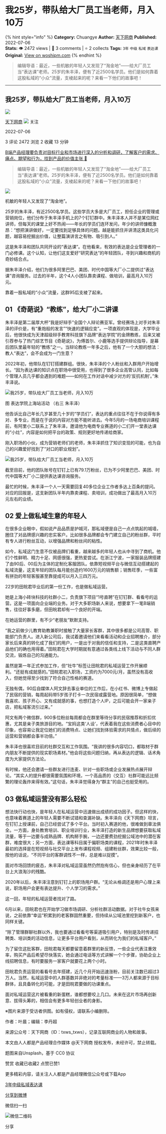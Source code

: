 # 我25岁，带队给大厂员工当老师，月入10万
{% hint style="info" %}
**Category:** Chuangye
**Author:** [天下网商](https://www.woshipm.com/u/1392746)
**Published:** 2022-07-06  
**Stats:** 👁️ 2472 views | 💬 3 comments | ⭐ 2 collects
**Tags:** `3年` `中级` `私域` `表达课`
**Original:** [View on woshipm.com](https://www.woshipm.com/chuangye/5515684.html)
{% endhint %}
> 编辑导语：最近，一些机敏的年轻人又发现了“淘金地”——给大厂员工当“表达课”老师。25岁的朱丰泽，便有了近2500名学员。他们是如何靠着这股私域的“小众”流量，支棱起来的呢？来看一下他们的故事吧！

---

## 我25岁，带队给大厂员工当老师，月入10万

[![](https://static.woshipm.com/view/woshipm_api_def_20230821185236_9762.png?imageView2/1/w/72/h/72/q/100)](https://www.woshipm.com/u/1392746)

[天下网商](https://www.woshipm.com/u/1392746) ![](https://static.woshipm.com/tag/1122_1@2x.png) 关注

2022-07-06

3 评论 2472 浏览 2 收藏 13 分钟

[B端产品经理要负责对目标行业和市场进行深入的分析和调研，了解客户的需求、痛点、期望和行为，找到产品的价值主张 🔗](https://ke.qidianla.com/courses/bcpm)

> 编辑导语：最近，一些机敏的年轻人又发现了“淘金地”——给大厂员工当“表达课”老师。25岁的朱丰泽，便有了近2500名学员。他们是如何靠着这股私域的“小众”流量，支棱起来的呢？来看一下他们的故事吧！

![](https://image.woshipm.com/wp-files/2022/07/DOibFpn0Uz4ChBWl90G5.jpg)

机敏的年轻人又发现了“淘金地”。

25岁的朱丰泽，有近2500名学员。这些学员大多是大厂员工，担任企业的管理或营销岗位，他们分布于朱丰泽手机上的7个钉钉群中。朱丰泽本人并不是某位网红讲师，但每天的课堂上好不热闹——年长的学员们连环发问，年少的讲师慷概激昂：“想把演讲做好，一定要找到足够具体的问题。越是能抓住并讲清这类具化问题，越容易挖掘出价值，让整篇演讲言之有物、吸引到人。”

这是朱丰泽和团队共同开设的“表达课”。在他看来，有效的表达是企业管理者的一门必修课。这个认知，让他们这支爱好“研究表达”的年轻团队，寻到兴趣和商机的奇妙结合点。

据朱丰泽介绍，他们为很多阿里巴巴、美团、时代中国等大厂小二提供过“表达课”咨询服务。过去的半年，这个4人小团队靠卖课程、做培训，最高月入10万元。

靠着一股私域的“小众”流量，这群95后支棱了起来。

## **01 《奇葩说》“教练”，给大厂小二讲课**

朱丰泽是第二届厚大杯“我是好辩手”全国个人辩论赛亚军。曾经赛场上对手对朱丰泽的评价是，有“重炮般的发言”“快速的逻辑应变”。一项直观的体现是，大学毕业后，他很快成为天津超级辩手教育科技旗下品牌“表达学院”的金牌教练，后来又被引荐参与了热门综艺节目《奇葩说》，为傅首尔、小鹿等选手提供辩论指导，是幕后团队里最年轻的“教练”之一。当辩论教练一年多之后，他有了一个大胆的想法：教人“表达”，会不会成为一门生意？

2022年初，他带队在钉钉搭建群组。很快，朱丰泽的个人粉丝和入群用户开始增长。“因为表达课的知识点在职场中很受用，也得到了很多企业高管认同，比如每个管理人员几乎都会遇到的难题——如何在工作对话中减少对方的‘反抗机制’。”朱丰泽说。

![我25岁，带队给大厂员工当老师，月入10万](https://image.woshipm.com/wp-files/2022/07/rsgswS0tKfVWtb1CJu9g.jpeg)

图 表达学院上海站活动 （右三 朱丰泽）

他告诉比自己年长几岁甚至几十岁的“学员们”，表达的重点往往不在于你说得有多对、多专业，而是在于说的内容对方能不能听进去。今年5月的一场电商培训课程前，有阿里小二联系上了朱丰泽，邀请他为电商专业赛道的小二们开一堂表达课的“小灶”，内容是如何把平台的政策、规则更好地传递给商家。

刚入职场的小伙，成为营销老师们的老师，朱丰泽抓住了知识变现的可能，也为自己的兴趣爱好找到了“对口的职业规划”。

![我25岁，带队给大厂员工当老师，月入10万](https://image.woshipm.com/wp-files/2022/07/oou18K5hRHgcoc5Nebdy.png)

截至目前，他的团队账号在钉钉上已有79.1万粉丝，已为不少阿里巴巴、美团、时代中国等大厂小二提供表达课咨询服务。

最忙的时候，朱丰泽一个人一天需要回复40多位企业工作者多达上百条的提问。对应的回报是，这支新团队半年内靠卖课程、卖培训，成功做出了最高月入10万元左右的业绩。

## **02 爱上做私域生意的年轻人**

在很多企业眼中，假如说产品品质是护城河，那私域便是自己一点点筑起的城墙，圈住了对品牌感兴趣的忠实客户。比如很多品牌都会专门建立自己的粉丝群，平时有专人进行粉丝互动，以增强品牌和粉丝间的粘性。

如今，私域这门生意不仅被品牌们看重，越来越多的年轻人也从中寻到了商机。他们个性鲜明、精力十足、网感很强，更热爱尝试。在浙江宁波，一家服装品牌搭建了由90后、00后为主体的定制化客服团队。依靠短视频平台与微信互动搭建起的私域流量，这支年轻的团队每月能创造约1600万元的销售额；销售旺季，一些富有拼劲的年轻客服甚至靠提成可以月入三四万元。

22岁的田皖君毕业后的第一份工作，也是做私域运营。

她是上海小砖块科技的社群小二，负责旗下项目“1号直聘”在钉钉群、看看号的运营。这是一项面向企业端的业务。对于大多职场新人来说，想要拿下一笔B端销售，往往好事多磨，但田皖君却有一个良好的开端。

在她运营的群里，有不少“老朋友”默默支持。

“我之前做少儿教育助教兼职时接触了大量家长客群，其中很多都是公司高管、职能部门负责人。进入新公司后，我试着邀请他们来看看活动和企业招聘推介，部分家长后来真的转化成了我们的用户，一是出于对我的信任和支持，二是这类直聘产品他们的确也用得着。”田皖君在大学时期就有意通过各类线上线下活动与不同人群交流，锻炼自己的沟通能力。

虽然是第一年正式参加工作，但“社牛”标签让田皖君的私域运营工作开展顺利。“还挺有成就感的。”田皖君初入职场，工资约为7000元/月，虽然没有高收入，但她觉得至少找到了符合自己性格的赛道。

无独有偶，90后自媒体人阿文辞去事业单位的工作后，在小红书、微博上专做起了民宿的营销，每周起码带5岁孩子打卡一次民宿或露营地。原因很简单，“想做我喜欢、孩子开心、又有成就感的事，也想打造个人IP，之后可能会开一家亲子店，把私域客流引过来。”

阿文有两个微信群，900多位粉丝每周都会在群里等待分享的民宿推荐和折扣优惠，尤其是亲子类旅游目的地。“宝妈这类‘人设’，代表着我在这些消费者心目中的印象，也容易让我定位她们的消费特点、让她们找到体验需求的共情点，做后续的运营和营销都会事半功倍。”

朱丰泽也很喜欢目前的社群交互和工作氛围。“我讲的很多内容切口，都取材于群内朋友不断提供的现实职场素材。”他会将这些问题归纳，再从表达的逻辑、话术角度为大家提供方法论。

有时候，他还会邀请一些群友进行连麦、针对一些职场或企业发展热点展开辩论。“其实人的提升都很需要氛围和环境，一个高品质的（交互）社群可能远比频繁的理论轰炸来得有效。”这句话，朱丰泽觉得身为“群主”的自己也挺受用的。

## **03 做私域运营没有那么轻松**

想法快行动也快，是年轻人在私域运营中迅速做出成绩的成功因子。但这样的快，也意味着赛道上的年轻人需要不断试错和查漏补缺。朱丰泽向《天下网商》坦言，在钉钉上授课前，自己已经尝试了多个平台。当时初入赛道的他，很难做到章法俱全。一方面，身处教育培训、职业培训行业，朱丰泽打造的新生品牌想要获取私域流量，等于一边要与成熟品牌、机构掰手腕，一边还要费劲挖掘公域池中的潜在客群，难度很大；另一方面，表达课等科目属于偏职场类的课程，2021年时朱丰泽最初的选择是在短视频与社交平台上发布课程视频、组建粉丝群，效果比较一般，按他的话说，“不同平台的客群调性不一样，总是难以捉摸”。

面对市场回馈的疲态，朱丰泽对私域运营虽然仍然抱有信心，但也亲身经历了在平台上大浪淘沙的残酷。

2020年以后，朱丰泽注意到钉钉上的职场用户群。“无论从格调还是用户心理上来说，职场用户会更有表达提升、个人学习的需求。”

这一回，年轻的私域运营者找对了路。

6月以来，田皖君也在开始学习做市场调研、分析社群活动数据。对于社牛女孩来说，之前依靠“幸运”积累到的老客群固然重要，但持续从公域池里挖到新客户，也同样关键。

“除了管理群聊社群以外，我也要通过看看号等渠道吸引用户，特别是及时传递招聘类、培训类的活动信息，让更多平台用户看到，从而转化为我们的私域客户。”

为了留住这批客群，田皖君每天都要留意着群里的新反馈，一些企业代表注重效率，购买产品后希望尽快落实，她会通过电话等方式讲解一个个步骤，协助企业上线招聘信息，有时要服务一家客户就要花上两个小时。

田皖君负责运营的看看号去年搭建，近几个月开始迅速涨粉，目前关注数已超过3万人。当然，私域运营中的人群基数并非绝对的考量标准——3万人都来源于目标群体，且具备转化的可能，才是田皖君要做的功课重点。

面对私域运营这片被看重的新蛋糕，谁都想要咬上几口。未来在这片市场再创新意、拔得头筹的，相信会有更多年轻创业者的身影。

※图片来源于受访者供图。如有侵权，请联系小编删除。

作者：叶晨；编辑：李丹超

来源公众号：天下网商（ID：txws\_txws），记录互联网商业的人物和故事。

本文由人人都是产品经理合作媒体 @天下网商 授权发布，未经许可，禁止转载。

题图来自Unsplash，基于 CC0 协议

赞赏 收藏已收藏2 点赞已赞1

更多精彩内容，请关注人人都是产品经理微信公众号或下载App

[3年](https://www.woshipm.com/tag/3%e5%b9%b4)[中级](https://www.woshipm.com/tag/%e4%b8%ad%e7%ba%a7)[私域](https://www.woshipm.com/tag/%e7%a7%81%e5%9f%9f)[表达课](https://www.woshipm.com/tag/%e8%a1%a8%e8%be%be%e8%af%be)

[分享到微博](https://service.weibo.com/share/share.php?appkey=2775287854&title=我25岁，带队给大厂员工当老师，月入10万&url=https://www.woshipm.com/chuangye/5515684.html&pic=https://image.woshipm.com/wp-files/2022/07/DOibFpn0Uz4ChBWl90G5.jpg)

微信扫一扫

![微信二维码](https://api.pwmqr.com/qrcode/create/?url=https://www.woshipm.com/chuangye/5515684.html)

分享